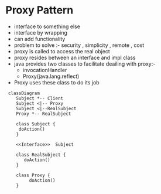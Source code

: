 # Proxy Pattern 
- interface to something else
- interface by wrapping 
- can add functionality 
- problem to solve :- security , simplicity , remote , cost
- proxy is called to access the real object 
- proxy resides between an interface and impl class
- java provides two classes to facilitate deailing with proxy:-
  - invocationHandler 
  - Proxy(java.lang.reflect)
- Proxy uses these class to do its job


```mermaid
 classDiagram
    Subject *-- Client
    Subject <|-- Proxy
    Subject <|--RealSubject
    Proxy *-- RealSubject
    
    class Subject {
     doAction()
    } 
    
    <<Interface>>  Subject
    
    class RealSubject {
       doAction()
    }
    
    class Proxy {
         doAction()
    }
```